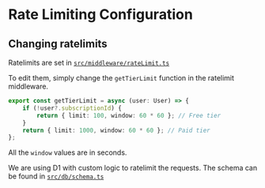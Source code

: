 # Rate Limiting Configuration

## Changing ratelimits

Ratelimits are set in [`src/middleware/rateLimit.ts`](/src/middleware/rateLimit.ts)

To edit them, simply change the `getTierLimit` function in the ratelimit middleware.

```ts
export const getTierLimit = async (user: User) => {
    if (!user?.subscriptionId) {
        return { limit: 100, window: 60 * 60 }; // Free tier
    }
    return { limit: 1000, window: 60 * 60 }; // Paid tier
};
```

All the `window` values are in seconds.

We are using D1 with custom logic to ratelimit the requests. The schema can be found in [`src/db/schema.ts`](/src/db/schema.ts)